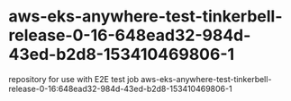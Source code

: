 # aws-eks-anywhere-test-tinkerbell-release-0-16-648ead32-984d-43ed-b2d8-153410469806-1
repository for use with E2E test job aws-eks-anywhere-test-tinkerbell-release-0-16:648ead32-984d-43ed-b2d8-153410469806-1
